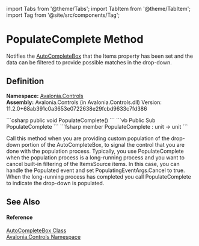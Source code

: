 import Tabs from '@theme/Tabs'; 
import TabItem from '@theme/TabItem'; 
import Tag from '@site/src/components/Tag'; 

# PopulateComplete Method


Notifies the <a href="T_Avalonia_Controls_AutoCompleteBox">AutoCompleteBox</a> that the Items property has been set and the data can be filtered to provide possible matches in the drop-down.



## Definition
**Namespace:** <a href="N_Avalonia_Controls">Avalonia.Controls</a>  
**Assembly:** Avalonia.Controls (in Avalonia.Controls.dll) Version: 11.2.0+68ab391c0a3653e0722638e29fcbd9633c7fd386

<Tabs groupId="api-code-preview">
<TabItem value="csharp" label="C#">
```csharp
public void PopulateComplete()
```
</TabItem>
<TabItem value="vb" label="VB">
```vb
Public Sub PopulateComplete
```
</TabItem>
<TabItem value="fsharp" label="F#">
```fsharp
member PopulateComplete : unit -> unit 
```
</TabItem>
</Tabs>

Call this method when you are providing custom population of the drop-down portion of the AutoCompleteBox, to signal the control that you are done with the population process. Typically, you use PopulateComplete when the population process is a long-running process and you want to cancel built-in filtering of the ItemsSource items. In this case, you can handle the Populated event and set PopulatingEventArgs.Cancel to true. When the long-running process has completed you call PopulateComplete to indicate the drop-down is populated.

## See Also


#### Reference
<a href="T_Avalonia_Controls_AutoCompleteBox">AutoCompleteBox Class</a>  
<a href="N_Avalonia_Controls">Avalonia.Controls Namespace</a>  

